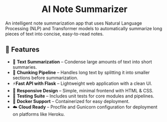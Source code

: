 <h1 align="center">AI Note Summarizer</h1>

An intelligent note summarization app that uses Natural Language Processing (NLP) and Transformer models to automatically summarize long pieces of text into concise, easy-to-read notes.


## 🚀 Features

 - 📄 **Text Summarization** – Condense large amounts of text into short summaries.
 - 🧩 **Chunking Pipeline** – Handles long text by splitting it into smaller sections before summarization.
 - ⚡**Fast API with Flask** – Lightweight web application with a clean UI.
 - 🎨 **Responsive Design** – Simple, minimal frontend with HTML & CSS.
 - 🧪 **Testing Suite** – Includes unit tests for core modules and pipelines.
 - 🐳 **Docker Support** – Containerized for easy deployment.
 - ☁️ **Cloud Ready** – Procfile and Gunicorn configuration for deployment on platforms like Heroku.
